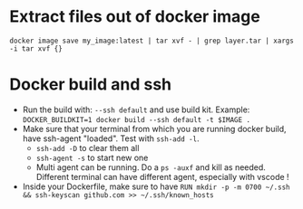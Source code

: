 # Extract files out of docker image
```
docker image save my_image:latest | tar xvf - | grep layer.tar | xargs -i tar xvf {} 
```

# Docker build and ssh
- Run the build with: `--ssh default` and use build kit. Example: `DOCKER_BUILDKIT=1 docker build --ssh default -t $IMAGE .`
- Make sure that your terminal from which you are running docker build, have ssh-agent "loaded". Test with `ssh-add -l`.
  - `ssh-add -D` to clear them all
  - `ssh-agent -s` to start new one
  - Multi agent can be running. Do a `ps -auxf` and kill as needed. Different terminal can have different agent, especially with vscode !
- Inside your Dockerfile, make sure to have `RUN mkdir -p -m 0700 ~/.ssh && ssh-keyscan github.com >> ~/.ssh/known_hosts` 
